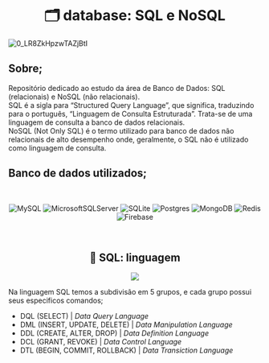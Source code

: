<h1 align="center">🗂️ database: SQL e NoSQL</h1>

![0_LR8ZkHpzwTAZjBtI](https://user-images.githubusercontent.com/101408372/171047759-e4966e16-f8e5-4946-93ae-4a2434ff4321.png)

## **Sobre;**
Repositório dedicado ao estudo da área de Banco de Dados: SQL (relacionais) e NoSQL (não relacionais). <br> SQL é a sigla para “Structured Query Language”, que significa, traduzindo para o português, “Linguagem de Consulta Estruturada”. Trata-se de uma linguagem de consulta a banco de dados relacionais. <br> NoSQL (Not Only SQL) é o termo utilizado para banco de dados não relacionais de alto desempenho onde, geralmente, o SQL não é utilizado como linguagem de consulta.

## **Banco de dados utilizados;**

<br>

<div align="center">

![MySQL](https://img.shields.io/badge/mysql-%2300f.svg?style=for-the-badge&logo=mysql&logoColor=white) ![MicrosoftSQLServer](https://img.shields.io/badge/Microsoft%20SQL%20Sever-CC2927?style=for-the-badge&logo=microsoft%20sql%20server&logoColor=white) ![SQLite](https://img.shields.io/badge/sqlite-%2307405e.svg?style=for-the-badge&logo=sqlite&logoColor=white)  ![Postgres](https://img.shields.io/badge/postgres-%23316192.svg?style=for-the-badge&logo=postgresql&logoColor=white) ![MongoDB](https://img.shields.io/badge/MongoDB-%234ea94b.svg?style=for-the-badge&logo=mongodb&logoColor=white) ![Redis](https://img.shields.io/badge/redis-%23DD0031.svg?style=for-the-badge&logo=redis&logoColor=white) 	![Firebase](https://img.shields.io/badge/Firebase-039BE5?style=for-the-badge&logo=Firebase&logoColor=white)

</div>

<br>

<h2 align="center">🔑 SQL: linguagem</h2>

<div align="center">

<img src="https://lh3.googleusercontent.com/_bM7VcN7njuQmQxkaqhAFcCRJMYuprGNKitUB4IVszyex76lqfJwK1pl8VQiU2fQoQGz99hb_hRVxHo0ih-KvTcgql0I34L_I2XvYB40Vl3IwKsZqsPGfuOCKjgDBSfzyEDLvfZmihBTiSkWOzpzVNRKTmrxMY9SNT-Z1Ad_P8dfJD05AIyCSB1usmVp6WwrtS_dif7q8DzuuuAeFoYc2wj7tYsUi3Bo9JjHzvjMsMz07AGywjafvscsp1Bg029HkdaK8dhXpTy42AMF9Sbq6ucekSjYVH9L5yIm-7M8up98_4VC_CBXMqZuVQMwoy5hF1eDzHmGuTBCV2KmBKwTmqz7eqAtshcUuaxoG-FxZJZldGGt11olCcZkPFc4v6932uxueZ9dGb9gHjpGFr9qbhA8o2EhCy9WO8EuIq7A-NIWPHHqZfwWbXENktV47kHQU5zHVyqt6BEzxngDfLy6D09Ca8J87WmZv9mWYHWzrDlJVeAYl_IqWJjpUBGavjT1qDF79sU9Qz6WFYfVtr_YdfIBe96iaKuTVn3CHXD5j6jRp4DKMTgC5TuMpC2gw9hbmC3u4Tch1fyJSsCzz5cEGhhTh9KGJSGbNQmApZZGLK6xj2_Ug0DxUc6akF2u1pc6f_AZ5nnpALqAgzST8ExhjZUrP5YS22eE9sl68c8nojxSxGkW2QqZGi9DFQduT3mVtWMBrbd5kNlrp-nfZfcEjN5zeWMCX48eOYXhAqqbbiVzLKtRH30glqJ6VfdDLBM=w662-h377-no?authuser=0">

</div>

Na linguagem SQL temos a subdivisão em 5 grupos, e cada grupo possui seus especificos comandos;
- DQL (SELECT) | *Data Query Language*
- DML (INSERT, UPDATE, DELETE) | *Data Manipulation Language*
- DDL (CREATE, ALTER, DROP) | *Data Definition Language*
- DCL (GRANT, REVOKE) | *Data Control Language*
- DTL (BEGIN, COMMIT, ROLLBACK) | *Data Transiction Language*




